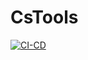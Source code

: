 # CsTools

[![CI-CD](https://github.com/joshika39/cs-tools/actions/workflows/modules-cicd.yml/badge.svg)](https://github.com/joshika39/cs-tools/actions/workflows/modules-cicd.yml)